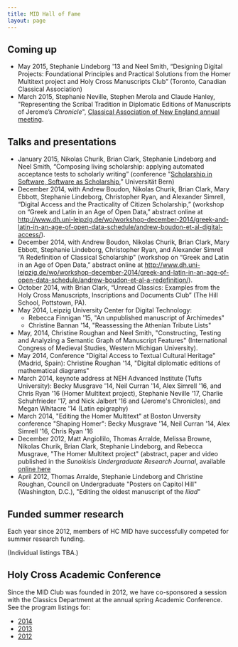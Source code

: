 ```yaml
---
title: MID Hall of Fame
layout: page
---
```


## Coming up ##

- May 2015, Stephanie Lindeborg '13 and Neel Smith, “Designing Digital Projects: Foundational Principles and Practical Solutions from the Homer Multitext project and Holy Cross Manuscripts Club” (Toronto, Canadian Classical Association)
- March 2015, Stephanie Neville, Stephen Merola and Claude Hanley,  "Representing the Scribal Tradition in Diplomatic Editions of Manuscripts of Jerome’s *Chronicle*", [Classical Association of New England annual meeting](http://caneweb.org/new/wp-content/uploads/109thCANEAnnualMeetingProgram-web.docx1.pdf).

## Talks and presentations ##

- January 2015,  Nikolas Churik, Brian Clark, Stephanie Lindeborg and Neel Smith, “Composing living scholarship: applying automated acceptance tests to scholarly writing” (conference "[Scholarship in Software, Software as Scholarship](https://infoclio.ch/sites/default/files/eventdocs/Full_programme150124.pdf),” Universität Bern)
- December 2014, with Andrew Boudon, Nikolas Churik, Brian Clark, Mary Ebbott, Stephanie Lindeborg, Christopher Ryan, and Alexander Simrell, “Digital Access and the Practicality of Citizen Scholarship,” (workshop on “Greek and Latin in an Age of Open Data,” abstract online at http://www.dh.uni-leipzig.de/wo/workshop-december-2014/greek-and-latin-in-an-age-of-open-data-schedule/andrew-boudon-et-al-digital-access/).
- December 2014, with Andrew Boudon, Nikolas Churik, Brian Clark, Mary Ebbott, Stephanie Lindeborg, Christopher Ryan, and Alexander Simrell “A Redefinition of Classical Scholarship" (workshop on “Greek and Latin in an Age of Open Data,” abstract online at http://www.dh.uni-leipzig.de/wo/workshop-december-2014/greek-and-latin-in-an-age-of-open-data-schedule/andrew-boudon-et-al-a-redefinition/).
- October 2014, with Brian Clark, “Unread Classics: Examples from the Holy Cross Manuscripts, Inscriptions and Documents Club” (The Hill School, Pottstown, PA).
- May 2014, Leipzig University Center for Digital Technology: 
    - Rebecca Finnigan '15, "An unpublished manuscript of Archimedes" 
    - Christine Bannan '14, "Reassessing the Athenian Tribute Lists"
- May, 2014, Christine Roughan and Neel Smith, "Constructing, Testing and Analyzing a Semantic Graph of Manuscript Features" (International Congress of Medieval Studies, Western Michigan University).
- May 2014, Conference "Digital Access to Textual Cultural Heritage" (Madrid, Spain): Christine Roughan '14, "Digital diplomatic editions of mathematical diagrams"
- March 2014, keynote address at NEH Advanced Institute (Tufts University): Becky Musgrave '14, Neil Curran '14, Alex Simrell '16, and Chris Ryan '16 (Homer Multitext project), Stephanie Neville '17, Charlie Schuhfrieder '17, and Nick Jalbert '16 and (Jerome's Chronicles), and Megan Whitacre '14 (Latin epigraphy)
- March 2014, "Editing the Homer Multitext" at Boston Unversity conference "Shaping Homer": Becky Musgrave '14, Neil Curran '14, Alex Simrell '16, Chris Ryan '16
- December 2012, Matt Angiollilo, Thomas Arralde, Melissa Browne, Nikolas Churik, Brian Clark, Stephanie Lindeborg, and Rebecca Musgrave, "The Homer Multitext project" (abstract, paper and video published in the *Sunoikisis Undergraduate Research Journal*, available [online here](http://wp.chs.harvard.edu/surs/e-journal/volume-1-issue-1/)
- April 2012, Thomas Arralde, Stephanie Lindeborg and Christine Roughan, Council on Undergraduate "Posters on Capitol Hill" (Washington, D.C.), "Editing the oldest manuscript of the *Iliad*"

## Funded summer research ##

Each year since 2012,  members of HC MID have successfully competed for summer research funding.

(Individual listings TBA.)


## Holy Cross Academic Conference

Since the MID Club was founded in 2012, we have co-sponsored a session with the Classics Department at the annual spring Academic Conference.  See the program listings for:


- [2014](http://www.holycross.edu/academics/research/ACProgram2014.pdf)
- [2013](http://www.holycross.edu/academics/research/ACProgram2013.pdf)
- [2012](http://news.holycross.edu/wp-content/uploads/2012/04/ACProgram2012.pdf)
